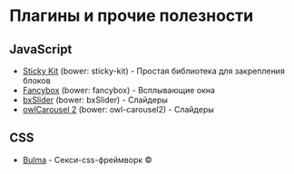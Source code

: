# Плагины и прочие полезности

## JavaScript

- [Sticky Kit](http://leafo.net/sticky-kit/) (bower: sticky-kit) - Простая библиотека для закрепления блоков
- [Fancybox](http://fancyapps.com/fancybox/) (bower: fancybox) - Всплывающие окна
- [bxSlider](http://bxslider.com) (bower: bxSlider) - Слайдеры
- [owlCarousel 2](https://owlcarousel2.github.io/OwlCarousel2/) (bower: owl-carousel2) - Слайдеры

## CSS

- [Bulma](http://bulma.io/) - Секси-css-фреймворк ©